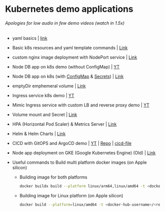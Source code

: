# Kubernetes demo applications

###### Apologies for low audio in few demo videos (watch in 1.5x)
- yaml basics | [link](https://github.com/princebansal7/k8s-demos/tree/main/00.yaml-basics#yaml-basics)
- Basic k8s resources and yaml template commands | [Link](https://github.com/princebansal7/k8s-demos/tree/main/01.noob-manifests)
- custom nginx image deployment with NodePort service | [Link](https://github.com/princebansal7/k8s-demos/tree/main/02.nginx-custom#custom-nginx)
- Node DB app on k8s demo (without ConfigMap) | [YT](https://youtu.be/Q7aZ8Jrl4E4?si=S0_ODgsWFMWjb7ZV)
- Node DB app on k8s (with [ConfigMap](https://github.com/princebansal7/k8s-demos/blob/main/04.node-configmap-secrets-k8s/ops/configmap.yml) & [Secrets](https://github.com/princebansal7/k8s-demos/blob/main/04.node-configmap-secrets-k8s/ops/secrets.yml)) | [Link](https://github.com/princebansal7/k8s-demos/blob/main/04.node-configmap-secrets-k8s/ops/deployment.yml)
- emptyDir emphemeral volume | [Link](https://github.com/princebansal7/k8s-demos/tree/main/04.node-configmap-secrets-k8s#readme)
- Ingress service k8s demo | [YT](https://youtu.be/vIvbZynxYDA)
- Mimic Ingress service with custom LB and reverse proxy demo | [YT](https://youtu.be/UhT6qguVWz8)
- Volume mount and Secret | [Link](https://github.com/princebansal7/k8s-demos/blob/main/07.node-secrets-volume-mount/deployment-volume-mount.yml)
- HPA (Horizontal Pod Scaler) & Metrics Server | [Link](https://github.com/princebansal7/k8s-demos/tree/main/09.hpa-cpu-intensive-demo#readme)
- Helm & Helm Charts | [Link](https://github.com/princebansal7/k8s-demos/tree/main/10.helm-custom-charts#readme)
- CICD with GitOPS and ArgoCD demo | [YT](https://youtu.be/1rP_r2Nizdc) | [Repo](https://github.com/princebansal7/gitops-argocd-k8s?tab=readme-ov-file#readme) | [cicd-file](https://github.com/princebansal7/npx-cicd-project/blob/main/.github/workflows/ci-cd.yaml)

- Node app deployment on GKE (Google Kubernetes Engine) (Old) | [Link](https://github.com/princebansal7/backend-docker-k8s?tab=readme-ov-file#readme)

- Useful commands to Build multi platform docker images (on Apple silicon)
  
  - Building image for both platforms
    ```bash
    docker buildx build --platform linux/arm64,linux/amd64 -t <docker-hub-username>/<repo-name>:<tag> --load .
    ```
  - Building image for Linux platform (on Apple silicon)
    ```bash
    docker build --platform=linux/amd64 -t <docker-hub-username>/<repo-name>:<tag> .
    ```
